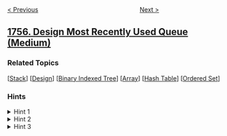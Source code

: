 <!--|This file generated by command(leetcode description); DO NOT EDIT.    |-->
<!--+----------------------------------------------------------------------+-->
<!--|@author    openset <openset.wang@gmail.com>                           |-->
<!--|@link      https://github.com/openset                                 |-->
<!--|@home      https://github.com/openset/leetcode                        |-->
<!--+----------------------------------------------------------------------+-->

[< Previous](../closest-subsequence-sum "Closest Subsequence Sum")
　　　　　　　　　　　　　　　　
[Next >](../recyclable-and-low-fat-products "Recyclable and Low Fat Products")

## [1756. Design Most Recently Used Queue (Medium)](https://leetcode.com/problems/design-most-recently-used-queue "设计最近使用（MRU）队列")



### Related Topics
  [[Stack](../../tag/stack/README.md)]
  [[Design](../../tag/design/README.md)]
  [[Binary Indexed Tree](../../tag/binary-indexed-tree/README.md)]
  [[Array](../../tag/array/README.md)]
  [[Hash Table](../../tag/hash-table/README.md)]
  [[Ordered Set](../../tag/ordered-set/README.md)]

### Hints
<details>
<summary>Hint 1</summary>
You can store the data in an array and apply each fetch by moving the ith element to the end of the array (i.e, O(n) per operation).
</details>

<details>
<summary>Hint 2</summary>
A better way is to use the square root decomposition technique.
</details>

<details>
<summary>Hint 3</summary>
You can build chunks of size sqrt(n). For each fetch operation, You can search for the chunk which has the ith element and update it (i.e., O(sqrt(n)) per operation), and move this element to an empty chunk at the end.
</details>
